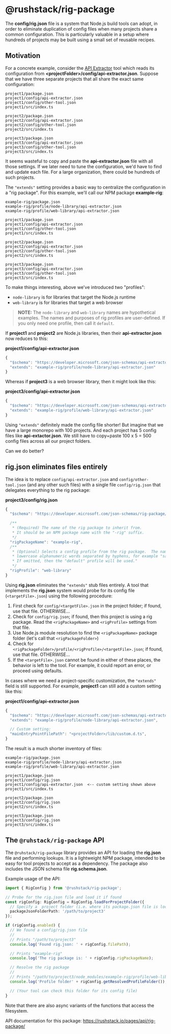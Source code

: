 # @rushstack/rig-package

The **config/rig.json** file is a system that Node.js build tools can adopt, in order to eliminate
duplication of config files when many projects share a common configuration.  This is particularly valuable
in a setup where hundreds of projects may be built using a small set of reusable recipes.

## Motivation

For a concrete example, consider the [API Extractor](https://api-extractor.com/) tool which reads its
configuration from **\<projectFolder\>/config/api-extractor.json**.  Suppose that we have three separate projects
that all share the exact same configuration:

```
project1/package.json
project1/config/api-extractor.json
project1/config/other-tool.json
project1/src/index.ts

project2/package.json
project2/config/api-extractor.json
project2/config/other-tool.json
project2/src/index.ts

project3/package.json
project3/config/api-extractor.json
project3/config/other-tool.json
project3/src/index.ts
```

It seems wasteful to copy and paste the **api-extractor.json** file with all those settings.  If we later need
to tune the configuration, we'd have to find and update each file.  For a large organization, there could be
hundreds of such projects.

The `"extends"` setting provides a basic way to centralize the configuration in a "rig package".  For this example,
we'll call our NPM package **example-rig**:

```
example-rig/package.json
example-rig/profile/node-library/api-extractor.json
example-rig/profile/web-library/api-extractor.json

project1/package.json
project1/config/api-extractor.json
project1/config/other-tool.json
project1/src/index.ts

project2/package.json
project2/config/api-extractor.json
project2/config/other-tool.json
project2/src/index.ts

project3/package.json
project3/config/api-extractor.json
project3/config/other-tool.json
project3/src/index.ts
```

To make things interesting, above we've introduced two "profiles":

- `node-library` is for libraries that target the Node.js runtime
- `web-library` is for libraries that target a web browser

> **NOTE:** The `node-library` and `web-library` names are hypothetical examples. The names and purposes of
> rig profiles are user-defined.  If you only need one profile, then call it `default`.

If **project1** and **project2** are Node.js libraries, then their **api-extractor.json** now reduces to this:

**project1/config/api-extractor.json**
```js
{
  "$schema": "https://developer.microsoft.com/json-schemas/api-extractor/v7/api-extractor.schema.json",
  "extends": "example-rig/profile/node-library/api-extractor.json"
}
```

Whereas if **project3** is a web browser library, then it might look like this:

**project3/config/api-extractor.json**
```js
{
  "$schema": "https://developer.microsoft.com/json-schemas/api-extractor/v7/api-extractor.schema.json",
  "extends": "example-rig/profile/web-library/api-extractor.json"
}
```

Using `"extends"` definitely made the config file shorter!  But imagine that we have a large monorepo with 100 projects.
And each project has 5 config files like **api-extactor.json**.  We still have to copy+paste 100 x 5 = 500 config files
across all our project folders.

Can we do better?


## rig.json eliminates files entirely

The idea is to replace `config/api-extractor.json` and `config/other-tool.json` (and any other such files)
with a single file `config/rig.json` that delegates everything to the rig package:

**project3/config/rig.json**
```js
{
  "$schema": "https://developer.microsoft.com/json-schemas/rig-package/rig.schema.json",

  /**
   * (Required) The name of the rig package to inherit from.
   * It should be an NPM package name with the "-rig" suffix.
   */
  "rigPackageName": "example-rig",
  /**
   * (Optional) Selects a config profile from the rig package.  The name must consist of
   * lowercase alphanumeric words separated by hyphens, for example "sample-profile".
   * If omitted, then the "default" profile will be used."
   */
  "rigProfile": "web-library"
}
```

Using **rig.json** eliminates the `"extends"` stub files entirely.  A tool that implements the **rig.json** system
would probe for its config file (`<targetFile>.json`) using the following procedure:

1. First check for `config/<targetFile>.json` in the project folder; if found, use that file.  OTHERWISE...
2. Check for `config/rig.json`; if found, then this project is using a rig package.  Read the `<rigPackageName>`
   and `<rigProfile>` settings from that file.
3. Use Node.js module resolution to find the `<rigPackageName>` package folder (let's call that `<rigPackageFolder>`)
4. Check for `<rigPackageFolder>/profile/<rigProfile>/<targetFile>.json`; if found, use that file.  OTHERWISE...
5. If the `<targetFile>.json` cannot be found in either of these places, the behavior is left to the tool.
   For example, it could report an error, or proceed using defaults.

In cases where we need a project-specific customization, the `"extends"` field is still supported.  For example,
**project1** can still add a custom setting like this:

**project1/config/api-extractor.json**
```js
{
  "$schema": "https://developer.microsoft.com/json-schemas/api-extractor/v7/api-extractor.schema.json",
  "extends": "example-rig/profile/node-library/api-extractor.json",

  // Custom setting:
  "mainEntryPointFilePath": "<projectFolder>/lib/custom.d.ts",
}
```

The result is a much shorter inventory of files:

```
example-rig/package.json
example-rig/profile/node-library/api-extractor.json
example-rig/profile/web-library/api-extractor.json

project1/package.json
project1/config/rig.json
project1/config/api-extractor.json  <-- custom setting shown above
project1/src/index.ts

project2/package.json
project2/config/rig.json
project2/src/index.ts

project3/package.json
project3/config/rig.json
project3/src/index.ts
```


## The `@ruhstack/rig-package` API

The `@ruhstack/rig-package` library provides an API for loading the **rig.json** file and performing lookups.
It is a lightweight NPM package, intended to be easy for tool projects to accept as a dependency.  The package
also includes the JSON schema file **rig.schema.json**.

Example usage of the API:

```ts
import { RigConfig } from '@rushstack/rig-package';

// Probe for the rig.json file and load it if found
const rigConfig: RigConfig = RigConfig.loadForProjectFolder({
  // Specify a  project folder (i.e. where its package.json file is located)
  packageJsonFolderPath: '/path/to/project3'
});

if (rigConfig.enabled) {
  // We found a config/rig.json file
  //
  // Prints "/path/to/project3"
  console.log('Found rig.json: ' + rigConfig.filePath);

  // Prints "example-rig"
  console.log('The rig package is: ' + rigConfig.rigPackageName);

  // Resolve the rig package
  //
  // Prints "/path/to/project3/node_modules/example-rig/profile/web-library"
  console.log('Profile folder' + rigConfig.getResolvedProfileFolder());

  // (Your tool can check this folder for its config file)
}
```

Note that there are also async variants of the functions that access the filesystem.


API documentation for this package: https://rushstack.io/pages/api/rig-package/
